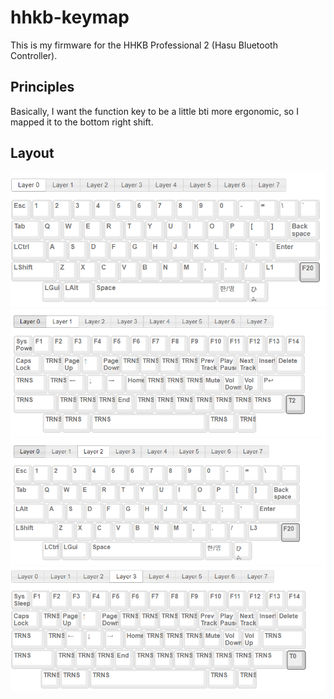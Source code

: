 # hhkb-keymap
This is my firmware for the HHKB Professional 2 (Hasu Bluetooth Controller).


## Principles
Basically, I want the function key to be a little bti more ergonomic, so I mapped it to the bottom right shift.

## Layout

![layer0](/images/layer0.png)
![layer1](/images/layer1.png)
![layer2](/images/layer2.png)
![layer2](/images/layer3.png)
